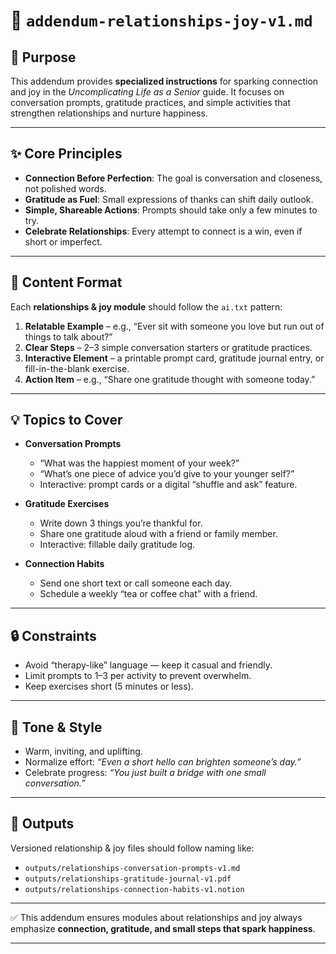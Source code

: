 # 📄 `addendum-relationships-joy-v1.md`

## 🎯 Purpose

This addendum provides **specialized instructions** for sparking connection and joy in the *Uncomplicating Life as a Senior* guide. It focuses on conversation prompts, gratitude practices, and simple activities that strengthen relationships and nurture happiness.

---

## ✨ Core Principles

* **Connection Before Perfection**: The goal is conversation and closeness, not polished words.
* **Gratitude as Fuel**: Small expressions of thanks can shift daily outlook.
* **Simple, Shareable Actions**: Prompts should take only a few minutes to try.
* **Celebrate Relationships**: Every attempt to connect is a win, even if short or imperfect.

---

## 🧩 Content Format

Each **relationships & joy module** should follow the `ai.txt` pattern:

1. **Relatable Example** – e.g., “Ever sit with someone you love but run out of things to talk about?”
2. **Clear Steps** – 2–3 simple conversation starters or gratitude practices.
3. **Interactive Element** – a printable prompt card, gratitude journal entry, or fill-in-the-blank exercise.
4. **Action Item** – e.g., “Share one gratitude thought with someone today.”

---

## 💡 Topics to Cover

* **Conversation Prompts**

  * “What was the happiest moment of your week?”
  * “What’s one piece of advice you’d give to your younger self?”
  * Interactive: prompt cards or a digital “shuffle and ask” feature.

* **Gratitude Exercises**

  * Write down 3 things you’re thankful for.
  * Share one gratitude aloud with a friend or family member.
  * Interactive: fillable daily gratitude log.

* **Connection Habits**

  * Send one short text or call someone each day.
  * Schedule a weekly “tea or coffee chat” with a friend.

---

## 🔒 Constraints

* Avoid “therapy-like” language — keep it casual and friendly.
* Limit prompts to 1–3 per activity to prevent overwhelm.
* Keep exercises short (5 minutes or less).

---

## 🎤 Tone & Style

* Warm, inviting, and uplifting.
* Normalize effort: *“Even a short hello can brighten someone’s day.”*
* Celebrate progress: *“You just built a bridge with one small conversation.”*

---

## 📂 Outputs

Versioned relationship & joy files should follow naming like:

* `outputs/relationships-conversation-prompts-v1.md`
* `outputs/relationships-gratitude-journal-v1.pdf`
* `outputs/relationships-connection-habits-v1.notion`

---

✅ This addendum ensures modules about relationships and joy always emphasize **connection, gratitude, and small steps that spark happiness**.

---
